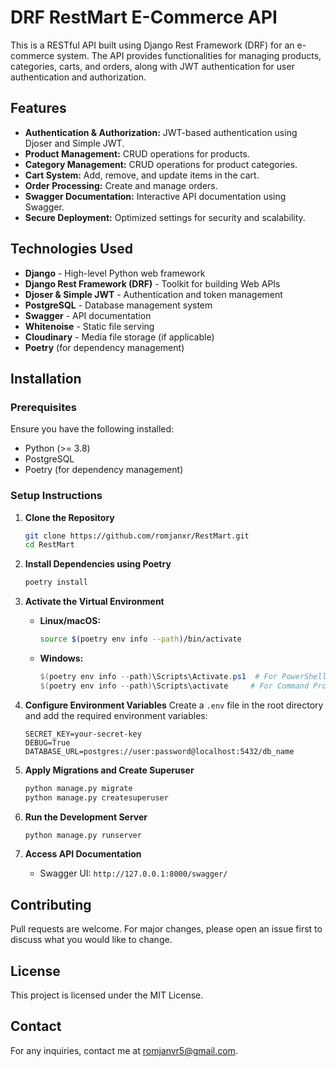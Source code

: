 # DRF RestMart E-Commerce API

This is a RESTful API built using Django Rest Framework (DRF) for an e-commerce system. The API provides functionalities for managing products, categories, carts, and orders, along with JWT authentication for user authentication and authorization.

## Features

- **Authentication & Authorization:** JWT-based authentication using Djoser and Simple JWT.
- **Product Management:** CRUD operations for products.
- **Category Management:** CRUD operations for product categories.
- **Cart System:** Add, remove, and update items in the cart.
- **Order Processing:** Create and manage orders.
- **Swagger Documentation:** Interactive API documentation using Swagger.
- **Secure Deployment:** Optimized settings for security and scalability.

## Technologies Used

- **Django** - High-level Python web framework
- **Django Rest Framework (DRF)** - Toolkit for building Web APIs
- **Djoser & Simple JWT** - Authentication and token management
- **PostgreSQL** - Database management system
- **Swagger** - API documentation
- **Whitenoise** - Static file serving
- **Cloudinary** - Media file storage (if applicable)
- **Poetry** (for dependency management)

## Installation

### Prerequisites
Ensure you have the following installed:
- Python (>= 3.8)
- PostgreSQL
- Poetry (for dependency management)

### Setup Instructions

1. **Clone the Repository**
   ```bash
   git clone https://github.com/romjanxr/RestMart.git
   cd RestMart
   ```

2. **Install Dependencies using Poetry**
   ```bash
   poetry install
   ```

3. **Activate the Virtual Environment**

   * **Linux/macOS:**

     ```bash
     source $(poetry env info --path)/bin/activate
     ```

   * **Windows:**

     ```powershell
     $(poetry env info --path)\Scripts\Activate.ps1  # For PowerShell
     $(poetry env info --path)\Scripts\activate     # For Command Prompt (cmd.exe)
     ```

4. **Configure Environment Variables**
   Create a `.env` file in the root directory and add the required environment variables:
   ```env
   SECRET_KEY=your-secret-key
   DEBUG=True
   DATABASE_URL=postgres://user:password@localhost:5432/db_name
   ```

5. **Apply Migrations and Create Superuser**
   ```bash
   python manage.py migrate
   python manage.py createsuperuser
   ```

6. **Run the Development Server**
   ```bash
   python manage.py runserver
   ```

7. **Access API Documentation**
   - Swagger UI: `http://127.0.0.1:8000/swagger/`


## Contributing
Pull requests are welcome. For major changes, please open an issue first to discuss what you would like to change.

## License
This project is licensed under the MIT License.

## Contact
For any inquiries, contact me at [romjanvr5@gmail.com](mailto:romjanvr5@gmail.com).

